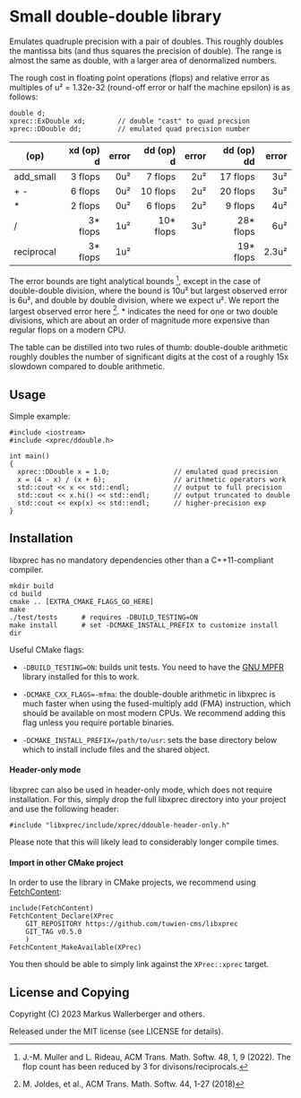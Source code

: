Small double-double library
===========================

Emulates quadruple precision with a pair of doubles.  This roughly doubles
the mantissa bits (and thus squares the precision of double).  The range
is almost the same as double, with a larger area of denormalized numbers.

The rough cost in floating point operations (flops) and relative error as
multiples of u² = 1.32e-32 (round-off error or half the machine epsilon) is
as follows:

    double d;
    xprec::ExDouble xd;        // double "cast" to quad precsion
    xprec::DDouble dd;         // emulated quad precision number

  | (op)       | xd (op) d | error | dd (op) d | error | dd (op) dd | error |
  |------------|----------:|------:|----------:|------:|-----------:|------:|
  | add_small  |   3 flops |   0u² |   7 flops |   2u² |   17 flops |   3u² |
  | + -        |   6 flops |   0u² |  10 flops |   2u² |   20 flops |   3u² |
  | *          |   2 flops |   0u² |   6 flops |   2u² |    9 flops |   4u² |
  | /          |  3* flops |   1u² | 10* flops |   3u² |  28* flops |   6u² |
  | reciprocal |  3* flops |   1u² |           |       |  19* flops | 2.3u² |

The error bounds are tight analytical bounds [^2], except in the case of
double-double division, where the bound is 10u² but largest observed error
is 6u², and double by double division, where we expect u².  We report the
largest observed error here [^1]. * indicates the need for one or two double
divisions, which are about an order of magnitude more expensive than regular
flops on a modern CPU.

The table can be distilled into two rules of thumb: double-double arithmetic
roughly doubles the number of significant digits at the cost of a roughly
15x slowdown compared to double arithmetic.

[^1]: M. Joldes, et al., ACM Trans. Math. Softw. 44, 1-27 (2018)
[^2]: J.-M. Muller and L. Rideau, ACM Trans. Math. Softw. 48, 1, 9 (2022).
      The flop count has been reduced by 3 for divisons/reciprocals.

Usage
-----
Simple example:

    #include <iostream>
    #include <xprec/ddouble.h>

    int main()
    {
      xprec::DDouble x = 1.0;                // emulated quad precision
      x = (4 - x) / (x + 6);                 // arithmetic operators work
      std::cout << x << std::endl;           // output to full precision
      std::cout << x.hi() << std::endl;      // output truncated to double
      std::cout << exp(x) << std::endl;      // higher-precision exp
    }

Installation
------------
libxprec has no mandatory dependencies other than a C++11-compliant compiler.

    mkdir build
    cd build
    cmake .. [EXTRA_CMAKE_FLAGS_GO_HERE]
    make
    ./test/tests      # requires -DBUILD_TESTING=ON
    make install      # set -DCMAKE_INSTALL_PREFIX to customize install dir

Useful CMake flags:

 - `-DBUILD_TESTING=ON`: builds unit tests. You need to have the [GNU MPFR]
   library installed for this to work.

 - `-DCMAKE_CXX_FLAGS=-mfma`: the double-double arithmetic in libxprec is much
   faster when using the fused-multiply add (FMA) instruction, which should
   be available on most modern CPUs. We recommend adding this flag unless you
   require portable binaries.

 - `-DCMAKE_INSTALL_PREFIX=/path/to/usr`: sets the base directory below which
   to install include files and the shared object.

#### Header-only mode ####
libxprec can also be used in header-only mode, which does not require
installation. For this, simply drop the full libxprec directory into your project
and use the following header:

    #include "libxprec/include/xprec/ddouble-header-only.h"

Please note that this will likely lead to considerably longer compile times.

[GNU MPFR]: https://www.mpfr.org/

#### Import in other CMake project ####
In order to use the library in CMake projects, we recommend using [FetchContent]:

    include(FetchContent)
    FetchContent_Declare(XPrec
        GIT_REPOSITORY https://github.com/tuwien-cms/libxprec
        GIT_TAG v0.5.0
        )
    FetchContent_MakeAvailable(XPrec)

You then should be able to simply link against the `XPrec::xprec` target.

[FetchContent]: https://cmake.org/cmake/help/latest/module/FetchContent.html

License and Copying
-------------------
Copyright (C) 2023 Markus Wallerberger and others.

Released under the MIT license (see LICENSE for details).
